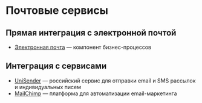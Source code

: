 # Почтовые сервисы

## Прямая интеграция с электронной почтой

* [Электронная почта](../../../../manual/processes/scripts/components/email.md) — компонент бизнес-процессов

## Интеграция с сервисами

* [UniSender](unisender.md) — российский сервис для отправки email и SMS рассылок и индивидуальных писем
* [MailChimp](https://docs.bpium.ru/protsessi/integratsii/messendzheri/mailchimp.html) — платформа для автоматизации email-маркетинга
